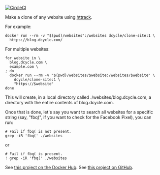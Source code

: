 [![CircleCI](https://circleci.com/gh/dcycle/docker-clone-site.svg?style=svg)](https://circleci.com/gh/dcycle/docker-clone-site)

Make a clone of any website using [httrack](https://www.httrack.com).

For example:

    docker run --rm -v "$(pwd)/websites":/websites dcycle/clone-site:1 \
      https://blog.dcycle.com/

For multiple websites:

    for website in \
      blog.dcycle.com \
      example.com \
    ; do
      docker run --rm -v "$(pwd)/websites/$website:/websites/$website" \
        dcycle/clone-site:1 \
        "https://$website"
    done

This will create, in a local directory called ./websites/blog.dcycle.com, a directory with the entire contents of blog.dcycle.com.

Once that is done, let's say you want to search all websites for a specific string (say, "fbq(", if you want to check for the Facebook Pixel), you can run:

    # Fail if fbq( is not present.
    grep -iR 'fbq(' ./websites

or

    # Fail if fbq( is present.
    ! grep -iR 'fbq(' ./websites

See [this project on the Docker Hub](https://hub.docker.com/r/dcycle/clone-site/).
See [this project on GitHub](https://github.com/dcycle/docker-clone-site/).
